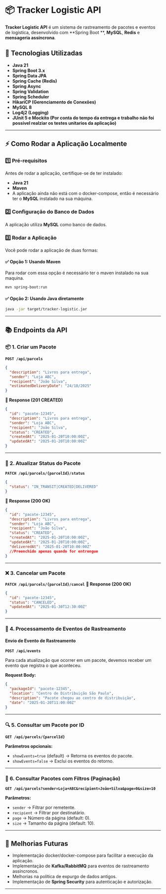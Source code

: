 # 📦 Tracker Logistic API

**Tracker Logistic API** é um sistema de rastreamento de pacotes e eventos de logística, desenvolvido com **Spring Boot
**, **MySQL**, **Redis** e **mensageria assíncrona**.

## 🚀 Tecnologias Utilizadas

- **Java 21**
- **Spring Boot 3.x**
- **Spring Data JPA**
- **Spring Cache (Redis)**
- **Spring Async**
- **Spring Validation**
- **Spring Scheduler**
- **HikariCP (Gerenciamento de Conexões)**
- **MySQL 8**
- **Log4j2 (Logging)**
- **JUnit 5 e Mockito (Por conta do tempo da entrega e trabalho não foi possivel realziar os testes unitarios da
  aplicação)**

---

## ⚡ **Como Rodar a Aplicação Localmente**

### **1️⃣ Pré-requisitos**

Antes de rodar a aplicação, certifique-se de ter instalado:

- **Java 21**
- **Maven**
- A aplicação ainda não está com o docker-compose, então é necessário ter o **MySQL** instalado na sua máquina.

### **2️⃣ Configuração do Banco de Dados**

A aplicação utiliza **MySQL** como banco de dados.

### **3️⃣ Rodar a Aplicação**

Você pode rodar a aplicação de duas formas:

#### ✅ **Opção 1: Usando Maven**

Para rodar com essa opção é necessário ter o maven instalado na sua maquina.

```bash
mvn spring-boot:run
```

#### ✅ **Opção 2: Usando Java diretamente**

```bash
java -jar target/tracker-logistic.jar
```

---

## 📚 **Endpoints da API**

### 📦 **1. Criar um Pacote**

**`POST /api/parcels`**

```json
{
  "description": "Livros para entrega",
  "sender": "Loja ABC",
  "recipient": "João Silva",
  "estimatedDeliveryDate": "24/10/2025"
}

```

**🔹 Response (201 CREATED)**

```json
{
  "id": "pacote-12345",
  "description": "Livros para entrega",
  "sender": "Loja ABC",
  "recipient": "João Silva",
  "status": "CREATED",
  "createdAt": "2025-01-20T10:00:00Z",
  "updatedAt": "2025-01-20T10:00:00Z"
}

```

---

### 🔄 **2. Atualizar Status do Pacote**

**`PATCH /api/parcels/{parcelId}/status`**

```json
{
  "status": "IN_TRANSIT|CREATED|DELIVERED"
}
```

**🔹 Response (200 OK)**

```json
{
  "id": "pacote-12345",
  "description": "Livros para entrega",
  "sender": "Loja ABC",
  "recipient": "João Silva",
  "status": "CREATED",
  "createdAt": "2025-01-20T10:00:00Z",
  "updatedAt": "2025-01-20T10:00:00Z",
  "deliveredAt": "2025-01-20T10:00:00Z"
  //Preenchido apenas quando for entrengue
}
```

---

### ❌ **3. Cancelar um Pacote**

**`PATCH /api/parcels/{parcelId}/cancel`**
**🔹 Response (200 OK)**

```json
{
  "id": "pacote-12345",
  "status": "CANCELED",
  "updatedAt": "2025-01-30T12:30:00Z"
}
```

---

### 📍 **4. Processamento de Eventos de Rastreamento**

#### **Envio de Evento de Rastreamento**

**`POST /api/events`**

Para cada atualização que ocorrer em um pacote, devemos receber um evento que registra o que aconteceu.

**Request Body:**

```json
{
  "packageId": "pacote-12345",
  "location": "Centro de Distribuição São Paulo",
  "description": "Pacote chegou ao centro de distribuição",
  "date": "2025-01-20T11:00:00Z"
}
```

---

### 🔍 **5. Consultar um Pacote por ID**

**`GET /api/parcels/{parcelId}`**

**Parâmetros opcionais:**

- `showEvents=true` (default) → Retorna os eventos do pacote.
- `showEvents=false` → Exclui os eventos do retorno.

---

### 📜 **6. Consultar Pacotes com Filtros (Paginação)**

**`GET /api/parcels?sender=Loja+ABC&recipient=João+Silva&page=0&size=10`**

**Parâmetros:**

- `sender` → Filtrar por remetente.
- `recipient` → Filtrar por destinatário.
- `page` → Número da página (default: 0).
- `size` → Tamanho da página (default: 10).

---

## 🚀 **Melhorias Futuras**
- Implementação docker/docker-compose para facilitar a execução da aplicação.
- Implementação de **Kafka/RabbitMQ** para eventos de rastreamento assíncronos.
- Melhorias na política de expurgo de dados antigos.
- Implementação de **Spring Security** para autenticação e autorização.
---